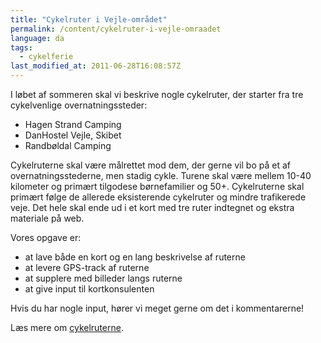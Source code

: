 ```yaml
---
title: "Cykelruter i Vejle-området"
permalink: /content/cykelruter-i-vejle-omraadet
language: da
tags:
  - cykelferie
last_modified_at: 2011-06-28T16:08:57Z
---
```


I løbet af sommeren skal vi beskrive nogle cykelruter, der starter fra tre cykelvenlige overnatningssteder:

- Hagen Strand Camping
- DanHostel Vejle, Skibet
- Randbøldal Camping

Cykelruterne skal være målrettet mod dem, der gerne vil bo på et af overnatningsstederne, men stadig cykle. Turene skal være mellem 10-40 kilometer og primært tilgodese børnefamilier og 50+. Cykelruterne skal primært følge de allerede eksisterende cykelruter og mindre trafikerede veje. Det hele skal ende ud i et kort med tre ruter indtegnet og ekstra materiale på web.

Vores opgave er:

- at lave både en kort og en lang beskrivelse af ruterne
- at levere GPS-track af ruterne
- at supplere med billeder langs ruterne
- at give input til kortkonsulenten

Hvis du har nogle input, hører vi meget gerne om det i kommentarerne!

Læs mere om [cykelruterne](http://www.cykel-ruter.dk).
